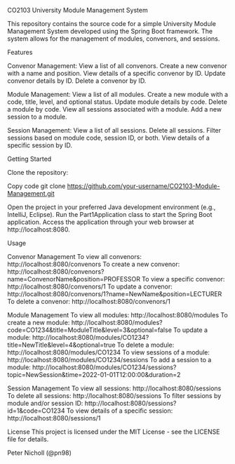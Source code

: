 CO2103 University Module Management System

This repository contains the source code for a simple University Module Management System developed using the Spring Boot framework. The system allows for the management of modules, convenors, and sessions.

Features

Convenor Management:
  View a list of all convenors.
  Create a new convenor with a name and position.
  View details of a specific convenor by ID.
  Update convenor details by ID.
  Delete a convenor by ID.

Module Management:
  View a list of all modules.
  Create a new module with a code, title, level, and optional status.
  Update module details by code.
  Delete a module by code.
  View all sessions associated with a module.
  Add a new session to a module.

Session Management:
  View a list of all sessions.
  Delete all sessions.
  Filter sessions based on module code, session ID, or both.
  View details of a specific session by ID.

Getting Started

Clone the repository:

  Copy code
  git clone https://github.com/your-username/CO2103-Module-Management.git

  Open the project in your preferred Java development environment (e.g., IntelliJ, Eclipse).
  Run the Part1Application class to start the Spring Boot application.
  Access the application through your web browser at http://localhost:8080.

Usage

Convenor Management
  To view all convenors: http://localhost:8080/convenors
  To create a new convenor: http://localhost:8080/convenors?name=ConvenorName&position=PROFESSOR
  To view a specific convenor: http://localhost:8080/convenors/1
  To update a convenor: http://localhost:8080/convenors/1?name=NewName&position=LECTURER
  To delete a convenor: http://localhost:8080/convenors/1

Module Management
  To view all modules: http://localhost:8080/modules
  To create a new module: http://localhost:8080/modules?code=CO1234&title=ModuleTitle&level=3&optional=false
  To update a module: http://localhost:8080/modules/CO1234?title=NewTitle&level=4&optional=true
  To delete a module: http://localhost:8080/modules/CO1234
  To view sessions of a module: http://localhost:8080/modules/CO1234/sessions
  To add a session to a module: http://localhost:8080/modules/CO1234/sessions?topic=NewSession&time=2022-01-01T12:00:00&duration=2

Session Management
  To view all sessions: http://localhost:8080/sessions
  To delete all sessions: http://localhost:8080/sessions
  To filter sessions by module and/or session ID: http://localhost:8080/sessions?id=1&code=CO1234
  To view details of a specific session: http://localhost:8080/sessions/1


License
  This project is licensed under the MIT License - see the LICENSE file for details.

Peter Nicholl (@pn98)

